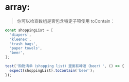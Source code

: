 # array:
> 你可以检查数组是否包含特定子项使用 toContain︰

```js
const shoppingList = [
  'diapers',
  'kleenex',
  'trash bags',
  'paper towels',
  'beer',
];

test('购物清单（shopping list）里面有啤酒（beer）', () => {
  expect(shoppingList).toContain('beer');
});
```